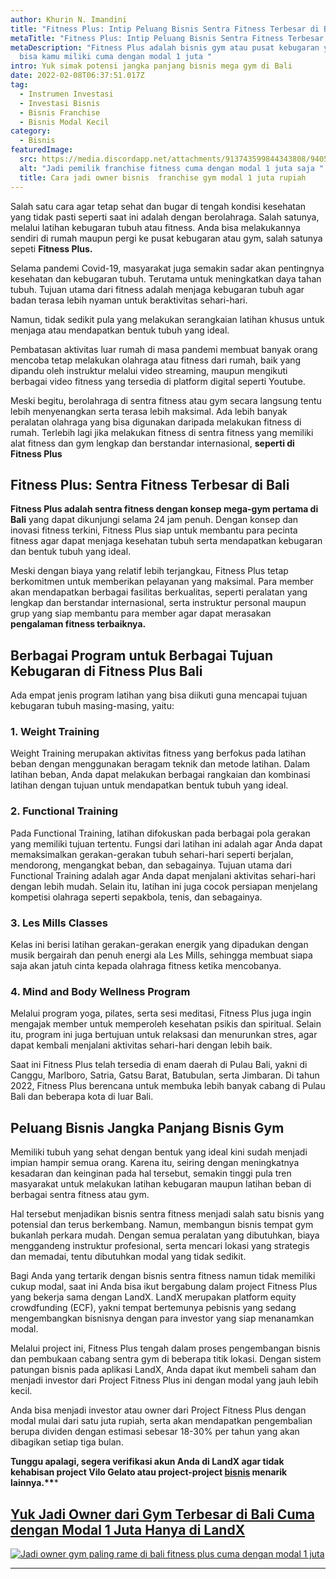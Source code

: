 ```yaml
---
author: Khurin N. Imandini
title: "Fitness Plus: Intip Peluang Bisnis Sentra Fitness Terbesar di Bali!"
metaTitle: "Fitness Plus: Intip Peluang Bisnis Sentra Fitness Terbesar di Bali!"
metaDescription: "Fitness Plus adalah bisnis gym atau pusat kebugaran yang kini
  bisa kamu miliki cuma dengan modal 1 juta "
intro: Yuk simak potensi jangka panjang bisnis mega gym di Bali
date: 2022-02-08T06:37:51.017Z
tag:
  - Instrumen Investasi
  - Investasi Bisnis
  - Bisnis Franchise
  - Bisnis Modal Kecil
category:
  - Bisnis
featuredImage:
  src: https://media.discordapp.net/attachments/913743599844343808/940505848801792010/Thumbnail_Fitness_Pluss_2-01.png
  alt: "Jadi pemilik franchise fitness cuma dengan modal 1 juta saja "
  title: Cara jadi owner bisnis  franchise gym modal 1 juta rupiah
---
```

Salah satu cara agar tetap sehat dan bugar di tengah kondisi kesehatan yang tidak pasti seperti saat ini adalah dengan berolahraga. Salah satunya, melalui latihan kebugaran tubuh atau fitness. Anda bisa melakukannya sendiri di rumah maupun pergi ke pusat kebugaran atau gym, salah satunya sepeti **Fitness Plus.**

Selama pandemi Covid-19, masyarakat juga semakin sadar akan pentingnya kesehatan dan kebugaran tubuh. Terutama untuk meningkatkan daya tahan tubuh. Tujuan utama dari fitness adalah menjaga kebugaran tubuh agar badan terasa lebih nyaman untuk beraktivitas sehari-hari. 

Namun, tidak sedikit pula yang melakukan serangkaian latihan khusus untuk menjaga atau mendapatkan bentuk tubuh yang ideal.

Pembatasan aktivitas luar rumah di masa pandemi membuat banyak orang mencoba tetap melakukan olahraga atau fitness dari rumah, baik yang dipandu oleh instruktur melalui video streaming, maupun mengikuti berbagai video fitness yang tersedia di platform digital seperti Youtube.

Meski begitu, berolahraga di sentra fitness atau gym secara langsung tentu lebih menyenangkan serta terasa lebih maksimal. Ada lebih banyak peralatan olahraga yang bisa digunakan daripada melakukan fitness di rumah. Terlebih lagi jika melakukan fitness di sentra fitness yang memiliki alat fitness dan gym lengkap dan berstandar internasional, **seperti di Fitness Plus**

## **Fitness Plus: Sentra Fitness Terbesar di Bali**

**Fitness Plus adalah sentra fitness dengan konsep mega-gym pertama di Bali** yang dapat dikunjungi selama 24 jam penuh. Dengan konsep dan inovasi fitness terkini, Fitness Plus siap untuk membantu para pecinta fitness agar dapat menjaga kesehatan tubuh serta mendapatkan kebugaran dan bentuk tubuh yang ideal.

Meski dengan biaya yang relatif lebih terjangkau, Fitness Plus tetap berkomitmen untuk memberikan pelayanan yang maksimal. Para member akan mendapatkan berbagai fasilitas berkualitas, seperti peralatan yang lengkap dan berstandar internasional, serta instruktur personal maupun grup yang siap membantu para member agar dapat merasakan **pengalaman fitness terbaiknya.**

## **Berbagai Program untuk Berbagai Tujuan Kebugaran di Fitness Plus Bali**

Ada empat jenis program latihan yang bisa diikuti guna mencapai tujuan kebugaran tubuh masing-masing, yaitu:

### 1. Weight Training

Weight Training merupakan aktivitas fitness yang berfokus pada latihan beban dengan menggunakan beragam teknik dan metode latihan. Dalam latihan beban, Anda dapat melakukan berbagai rangkaian dan kombinasi latihan dengan tujuan untuk mendapatkan bentuk tubuh yang ideal.

### 2. Functional Training

Pada Functional Training, latihan difokuskan pada berbagai pola gerakan yang memiliki tujuan tertentu. Fungsi dari latihan ini adalah agar Anda dapat memaksimalkan gerakan-gerakan tubuh sehari-hari seperti berjalan, mendorong, mengangkat beban, dan sebagainya. Tujuan utama dari Functional Training adalah agar Anda dapat menjalani aktivitas sehari-hari dengan lebih mudah. Selain itu, latihan ini juga cocok persiapan menjelang kompetisi olahraga seperti sepakbola, tenis, dan sebagainya.

### 3. Les Mills Classes

Kelas ini berisi latihan gerakan-gerakan energik yang dipadukan dengan musik bergairah dan penuh energi ala Les Mills, sehingga membuat siapa saja akan jatuh cinta kepada olahraga fitness ketika mencobanya.

### 4. Mind and Body Wellness Program

Melalui program yoga, pilates, serta sesi meditasi, Fitness Plus juga ingin mengajak member untuk memperoleh kesehatan psikis dan spiritual. Selain itu, program ini juga bertujuan untuk relaksasi dan menurunkan stres, agar dapat kembali menjalani aktivitas sehari-hari dengan lebih baik.

Saat ini Fitness Plus telah tersedia di enam daerah di Pulau Bali, yakni di Canggu, Marlboro, Satria, Gatsu Barat, Batubulan, serta Jimbaran. Di tahun 2022, Fitness Plus berencana untuk membuka lebih banyak cabang di Pulau Bali dan beberapa kota di luar Bali.

## **Peluang Bisnis Jangka Panjang Bisnis Gym**

Memiliki tubuh yang sehat dengan bentuk yang ideal kini sudah menjadi impian hampir semua orang. Karena itu, seiring dengan meningkatnya kesadaran dan keinginan pada hal tersebut, semakin tinggi pula tren masyarakat untuk melakukan latihan kebugaran maupun latihan beban di berbagai sentra fitness atau gym.

Hal tersebut menjadikan bisnis sentra fitness menjadi salah satu bisnis yang potensial dan terus berkembang. Namun, membangun bisnis tempat gym bukanlah perkara mudah. Dengan semua peralatan yang dibutuhkan, biaya menggandeng instruktur profesional, serta mencari lokasi yang strategis dan memadai, tentu dibutuhkan modal yang tidak sedikit.

Bagi Anda yang tertarik dengan bisnis sentra fitness namun tidak memiliki cukup modal, saat ini Anda bisa ikut bergabung dalam project Fitness Plus yang bekerja sama dengan LandX. LandX merupakan platform equity crowdfunding (ECF), yakni tempat bertemunya pebisnis yang sedang mengembangkan bisnisnya dengan para investor yang siap menanamkan modal.

Melalui project ini, Fitness Plus tengah dalam proses pengembangan bisnis dan pembukaan cabang sentra gym di beberapa titik lokasi. Dengan sistem patungan bisnis pada aplikasi LandX, Anda dapat ikut membeli saham dan menjadi investor dari Project Fitness Plus ini dengan modal yang jauh lebih kecil. 

Anda bisa menjadi investor atau owner dari Project Fitness Plus dengan modal mulai dari satu juta rupiah, serta akan mendapatkan pengembalian berupa dividen dengan estimasi sebesar 18-30% per tahun yang akan dibagikan setiap tiga bulan.

**Tunggu apalagi, segera verifikasi akun Anda di LandX agar tidak kehabisan project Vilo Gelato atau project-project [bisnis](https://landx.id/) menarik lainnya.\*\****

## [Yuk Jadi Owner dari Gym Terbesar di Bali Cuma dengan Modal 1 Juta Hanya di LandX](https://landx.id/project/?utm_source=Blog&utm_medium=organic+keyword&utm_campaign=blog&utm_id=Blog)

[![Jadi owner gym paling rame di bali fitness plus cuma dengan modal 1 juta](https://media.discordapp.net/attachments/913743599844343808/940505848801792010/Thumbnail_Fitness_Pluss_2-01.png)](https://landx.id/project/fsat?utm_source=Newsletter&utm_medium=Email&utm_campaign=NL52022&utm_id=NL52022)
- - -